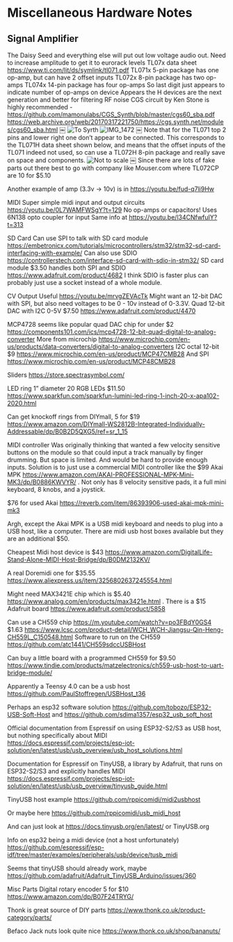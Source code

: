 # Miscellaneous Hardware Notes

## Signal Amplifier
The Daisy Seed and everything else will put out low voltage audio out. Need to increase amplitude to get it to eurorack levels
TL07x data sheet https://www.ti.com/lit/ds/symlink/tl071.pdf
TL071x 5-pin package has one op-amp, but can have 2 offset inputs
TL072x 8-pin package has two op-amps
TL074x 14-pin package has four op-amps
So last digit just appears to indicate number of op-amps on device
Appears the H devices are the next generation and better for filtering RF noise
CGS circuit by Ken Stone is highly recommended - https://github.com/mamonulabs/CGS_Synth/blob/master/cgs60_sba.pdf   https://web.archive.org/web/20170317221750/https://cgs.synth.net/modules/cgs60_sba.html
￼
![To Syrth](https://github.com/user-attachments/assets/02fc7ac5-be3f-4be5-b904-27b45b6cf740)
![IMG_1472](https://github.com/user-attachments/assets/898ca0e9-287a-4b50-b259-bccc65f20a40)
￼
Note that for the TL071 top 2 pins and lower right one don’t appear to be connected.  This corresponds to the TL071H data sheet shown below, and means that the offset inputs of the TL071 indeed not used, so can use a TL072H 8-pin package and really save on space and components. 
![Not to scale](https://github.com/user-attachments/assets/d3f142e9-12b9-4fe0-8fb1-fe1c92c9fbbd)
￼
Since there are lots of fake parts out there best to go with company like Mouser.com where TL072CP are 10 for $5.10

Another example of amp (3.3v -> 10v) is in https://youtu.be/fud-q7li9Hw

MIDI 
Super simple midi input and output circuits https://youtu.be/0L7WAMFWSgY?t=129
No op-amps or capacitors! Uses 6N138 opto coupler for input
Same info at https://youtu.be/l34CNfwfuIY?t=313

SD Card
Can use SPI to talk with SD card module https://embetronicx.com/tutorials/microcontrollers/stm32/stm32-sd-card-interfacing-with-example/
Can also use SDIO https://controllerstech.com/interface-sd-card-with-sdio-in-stm32/
SD card module $3.50 handles both SPI and SDIO https://www.adafruit.com/product/4682
I think SDIO is faster plus can probably just use a socket instead of a whole module. 

CV Output
Useful https://youtu.be/mrvgZEVAcTk
Might want an 12-bit DAC with SPI, but also need voltages to be 0 - 10v instead of 0-3.3V.
Quad 12-bit DAC with I2C 0-5V $7.50  https://www.adafruit.com/product/4470

MCP4728 seems like popular quad DAC chip for under $2 https://components101.com/ics/mcp4728-12-bit-quad-digital-to-analog-converter
More from microchip https://www.microchip.com/en-us/products/data-converters/digital-to-analog-converters
I2C octal 12-bit $9 https://www.microchip.com/en-us/product/MCP47CMB28
And SPI https://www.microchip.com/en-us/product/MCP48CMB28

Sliders
https://store.spectrasymbol.com/

LED ring
1” diameter 20 RGB LEDs $11.50 https://www.sparkfun.com/sparkfun-lumini-led-ring-1-inch-20-x-apa102-2020.html

Can get knockoff rings from DIYmall, 5 for $19 https://www.amazon.com/DIYmall-WS2812B-Integrated-Individually-Addressable/dp/B0B2D5QXG5/ref=sr_1_15

MIDI controller
Was originally thinking that wanted a few velocity sensitive buttons on the module so that could input a track manually by finger drumming. But space is limited. And would be hard to provide enough inputs. Solution is to just use a commercial MIDI controller like the $99 Akai MPK https://www.amazon.com/AKAI-PROFESSIONAL-MPK-Mini-MK3/dp/B0886KWVYR/ . Not only has 8 velocity sensitive pads,  it a full mini keyboard, 8 knobs, and a joystick. 

$76 for used Akai https://reverb.com/item/86393906-used-akai-mpk-mini-mk3

Argh, except the Akai MPK is a USB midi keyboard and needs to plug into a USB host, like a computer. There are midi usb host boxes available but they are an additional $50.

Cheapest Midi host device is $43 https://www.amazon.com/DigitalLife-Stand-Alone-MIDI-Host-Bridge/dp/B0DM2132KV/

A real Doremidi one for $35.55 https://www.aliexpress.us/item/3256802637245554.html

Might need MAX3421E chip which is $5.40 https://www.analog.com/en/products/max3421e.html . There is a $15 Adafruit board https://www.adafruit.com/product/5858

Can use a CH559 chip https://m.youtube.com/watch?v=po3FBdY0GS4
$1.63 https://www.lcsc.com/product-detail/WCH_WCH-Jiangsu-Qin-Heng-CH559L_C150548.html
Software to run on  the CH559 https://github.com/atc1441/CH559sdccUSBHost

Can buy a little board with a programmed CH559 for $9.50 https://www.tindie.com/products/matzelectronics/ch559-usb-host-to-uart-bridge-module/

Apparently a Teensy 4.0 can be a usb host https://github.com/PaulStoffregen/USBHost_t36

Perhaps an esp32 software solution https://github.com/tobozo/ESP32-USB-Soft-Host and https://github.com/sdima1357/esp32_usb_soft_host

Official documentation from Espressif on using ESP32-S2/S3 as USB host, but nothing specifically about MIDI https://docs.espressif.com/projects/esp-iot-solution/en/latest/usb/usb_overview/usb_host_solutions.html

Documentation for Espressif on TinyUSB, a library by Adafruit, that runs on ESP32-S2/S3 and explicitly handles MIDI https://docs.espressif.com/projects/esp-iot-solution/en/latest/usb/usb_overview/tinyusb_guide.html

TinyUSB host example https://github.com/rppicomidi/midi2usbhost

Or maybe here https://github.com/rppicomidi/usb_midi_host

And can just look at https://docs.tinyusb.org/en/latest/ or TinyUSB.org 

Info on esp32 being a midi device (not a host unfortunately) https://github.com/espressif/esp-idf/tree/master/examples/peripherals/usb/device/tusb_midi

Seems that tinyUSB should already work, maybe https://github.com/adafruit/Adafruit_TinyUSB_Arduino/issues/360

Misc Parts
Digital rotary encoder 5 for $10 https://www.amazon.com/dp/B07F24TRYG/

Thonk is great source of DIY parts https://www.thonk.co.uk/product-category/parts/

Befaco Jack nuts look quite nice https://www.thonk.co.uk/shop/bananuts/
